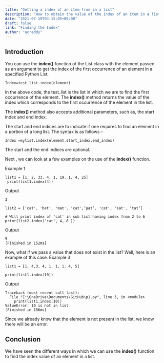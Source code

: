 ```yaml
---
title: "Getting a index of an item from in a list"
description: "How to obtain the value of the index of an item in a list."
date: "2021-07-19T04:15:05+09:00"
draft: false
link: "Finding the Index"
author: "acreddy"
---
```


## Introduction

You can use the **index()** function of the List class with the element passed as an argument to get the index of the first occurrence of an element in a specified Python List.

```
Index=test_list.index(element)
```

In the above code, the test_list is the list in which we are to find the first occurrence of the element. The **index()** method returns the value of the index which corresponds to the first occurrence of the element in the list.

The  **index()**  method also accepts additional parameters, such as, the start index and end index. 

The start and end indices are to indicate if one requires to find an element in a portion of a long list. The syntax is as follows – 

```
Index =mylist.index(element,start_index,end_index)
```

The start and the end indices are optional. 

Next , we can look at a few examples on the use of the **index()** function.

Example 1

```
list1 = [1, 2, 33, 4, 1, 19, 1, 4, 25]
 print(list1.index(4))
```

Output

```
3
```


```
list2 = ['cat', 'bat', 'mat', 'cat',’pat’, 'cat', 'sat', ‘tat’]
 
# Will print index of 'cat' in sub list having index from 2 to 6
print(list2.index('cat', 4, 8 ))
```
Output

```
5
[Finished in 152ms]
```

Now, what if we pass a value that does not exist in the list? Well, here is an example of this case.
Example 3

``` 
list1 = [1, 4,3, 4, 1, 1, 1, 4, 5]
 
print(list1.index(10))

```
Output

```
Traceback (most recent call last):
  File "E:\OneDrive\Documents\GitHub\p1.py", line 3, in <module>
    print(list1.index(10))
ValueError: 10 is not in list
[Finished in 156ms]
```

Since we already know that the element is not present in the list, we know there will be an error. 

## Conclusion

We have seen the different ways in which we can use the **index()** function to find the index value of an element in a list.


